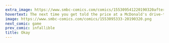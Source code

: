 ```yaml
---
extra_image: https://www.smbc-comics.com/comics/155309541220190320after.png
hovertext: The next time you get told the price at a McDonald's drive-thru, say 'So this was all about the money for you.'
image: https://www.smbc-comics.com/comics/1553095333-20190320.png
next_comic: game
prev_comic: infallible
title: Okay
---
```


